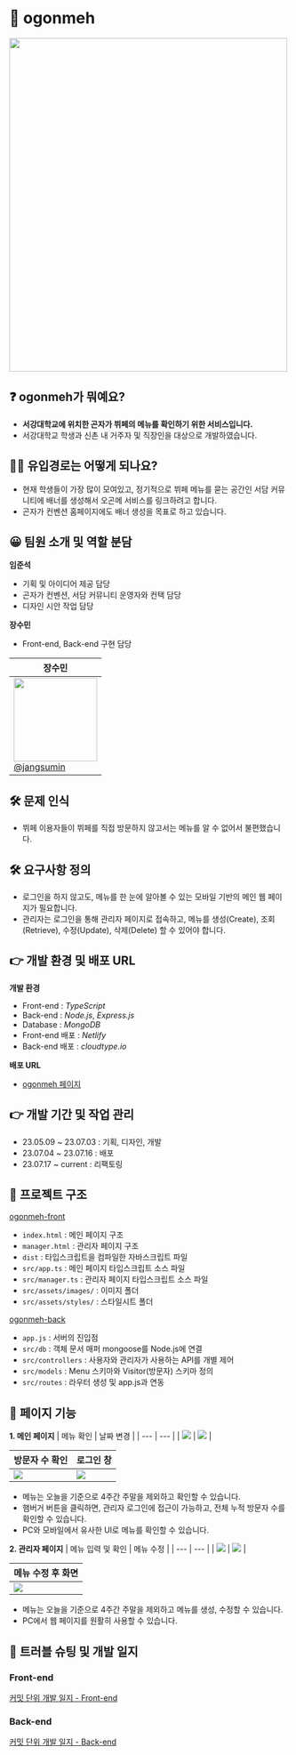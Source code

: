 # 🙌 ogonmeh
<img src="src/assets/images/main_page.PNG" width=500 height = 600>   

## ❓ ogonmeh가 뭐예요?   
- **서강대학교에 위치한 곤자가 뷔페의 메뉴를 확인하기 위한 서비스입니다.**
- 서강대학교 학생과 신촌 내 거주자 및 직장인을 대상으로 개발하였습니다.

## 🙋‍♀️ 유입경로는 어떻게 되나요?
- 현재 학생들이 가장 많이 모여있고, 정기적으로 뷔페 메뉴를 묻는 공간인 서담 커뮤니티에 배너를 생성해서 오곤메 서비스를 링크하려고 합니다.
- 곤자가 컨벤션 홈페이지에도 배너 생성을 목표로 하고 있습니다.

## 😀 팀원 소개 및 역할 분담
**임준석**
- 기획 및 아이디어 제공 담당
- 곤자가 컨벤션, 서담 커뮤니티 운영자와 컨택 담당
- 디자인 시안 작업 담당

**장수민**
- Front-end, Back-end 구현 담당

| 장수민 |
| --- |
| [<img src="https://avatars.githubusercontent.com/u/29765842?v=4" height=150 width=150> <br/> @jangsumin](https://github.com/jangsumin) |

## 🛠 문제 인식   
- 뷔페 이용자들이 뷔페를 직접 방문하지 않고서는 메뉴를 알 수 없어서 불편했습니다.

## 🛠 요구사항 정의
- 로그인을 하지 않고도, 메뉴를 한 눈에 알아볼 수 있는 모바일 기반의 메인 웹 페이지가 필요합니다.
- 관리자는 로그인을 통해 관리자 페이지로 접속하고, 메뉴를 생성(Create), 조회(Retrieve), 수정(Update), 삭제(Delete) 할 수 있어야 합니다.

## 👉 개발 환경 및 배포 URL
**개발 환경**
- Front-end : *TypeScript*
- Back-end : *Node.js*, *Express.js*
- Database : *MongoDB*
- Front-end 배포 : *Netlify*
- Back-end 배포 : *cloudtype.io*

**배포 URL**
- [ogonmeh 페이지](https://zingy-llama-04b267.netlify.app/)
   
## 👉 개발 기간 및 작업 관리
- 23.05.09 ~ 23.07.03 : 기획, 디자인, 개발
- 23.07.04 ~ 23.07.16 : 배포
- 23.07.17 ~ current : 리팩토링

## 📄 프로젝트 구조
[ogonmeh-front](https://github.com/jangsumin/ogonmeh-front)
- `index.html` : 메인 페이지 구조
- `manager.html` : 관리자 페이지 구조
- `dist` : 타입스크립트을 컴파일한 자바스크립트 파일
- `src/app.ts` : 메인 페이지 타입스크립트 소스 파일
- `src/manager.ts` : 관리자 페이지 타입스크립트 소스 파일
- `src/assets/images/` : 이미지 폴더
- `src/assets/styles/` : 스타일시트 폴더

[ogonmeh-back](https://github.com/jangsumin/ogonmeh-back)   
- `app.js` : 서버의 진입점
- `src/db` : 객체 문서 매퍼 mongoose를 Node.js에 연결
- `src/controllers` : 사용자와 관리자가 사용하는 API를 개별 제어
- `src/models` : Menu 스키마와 Visitor(방문자) 스키마 정의
- `src/routes` : 라우터 생성 및 app.js과 연동

## 📄 페이지 기능
**1. 메인 페이지**
| 메뉴 확인 | 날짜 변경 |
| --- | --- |
| <img src="src/assets/images/main_page.PNG"> | <img src="src/assets/images/main_page2.PNG"> | 

| 방문자 수 확인 | 로그인 창 |
| --- | --- |
| <img src="src/assets/images/main_page3.PNG"> | <img src="src/assets/images/main_page4.PNG"> |

- 메뉴는 오늘을 기준으로 4주간 주말을 제외하고 확인할 수 있습니다.
- 햄버거 버튼을 클릭하면, 관리자 로그인에 접근이 가능하고, 전체 누적 방문자 수를 확인할 수 있습니다.
- PC와 모바일에서 유사한 UI로 메뉴를 확인할 수 있습니다.

**2. 관리자 페이지**
| 메뉴 입력 및 확인 | 메뉴 수정 |
| --- | --- |
| <img src="src/assets/images/manager_page.PNG"> | <img src="src/assets/images/manager_page2.PNG"> |

|메뉴 수정 후 화면|
| --- |
| <img src="src/assets/images/manager_page3.PNG"> |

- 메뉴는 오늘을 기준으로 4주간 주말을 제외하고 메뉴를 생성, 수정할 수 있습니다.
- PC에서 웹 페이지를 원활히 사용할 수 있습니다.

## 🚧 트러블 슈팅 및 개발 일지

### Front-end
[커밋 단위 개발 일지 - Front-end](https://jasminnnnn726.notion.site/Front-end-a60665946544477085c66ee617aa711e?pvs=4)   

### Back-end
[커밋 단위 개발 일지 - Back-end](https://jasminnnnn726.notion.site/Back-end-19804df530f94476a5f11146c4fe6c98?pvs=4)
